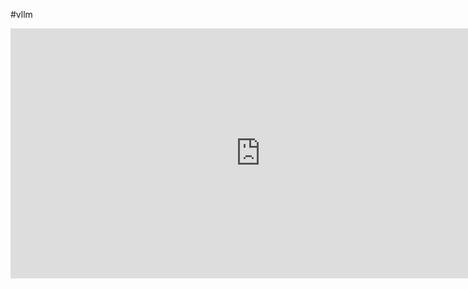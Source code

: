 #vllm

<iframe id="embed_dom" name="embed_dom" frameborder="0" style="display:block;width:800px;height:400px;" src="https://www.zhixi.com/embed/4e2d5312#"></iframe>
